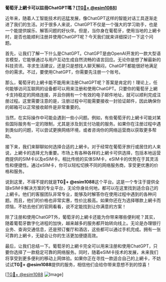 **葡萄牙上網卡可以註冊ChatGPT嗎？[[TG💪+ @esim1088](https://t.me/s/esim1088)]**

近年来，随着人工智能技术的迅猛发展，像ChatGPT这样的智能对话工具逐渐走进了我们的生活。对于很多人来说，ChatGPT不仅是一个强大的学习助手，也是一个能提供娱乐、解答问题的好伙伴。但是，当你身在葡萄牙，使用当地的上網卡时，是否也能顺利注册并使用ChatGPT呢？今天我们就来详细探讨一下这个问题。

首先，让我们了解一下什么是ChatGPT。ChatGPT是由OpenAI开发的一款大型语言模型，它能够通过与用户互动生成自然流畅的语言回应。无论你是想了解最新的科技资讯、寻求生活建议，还是只是想找人聊天解闷，ChatGPT都能很好地满足你的需求。不过，要使用ChatGPT，你需要先注册一个账号。

那么，葡萄牙的上網卡能不能用来注册ChatGPT呢？答案是肯定的！理论上，任何能够访问互联网的设备都可以用来注册和使用ChatGPT。只要你的葡萄牙上網卡支持稳定的网络连接，并且你拥有一个有效的电子邮件地址，就可以顺利完成注册过程。这里需要注意的是，注册过程中可能需要接收一封验证邮件，因此确保你的邮箱可以正常接收邮件是非常重要的。

当然，在实际操作中可能会遇到一些小问题。例如，有些葡萄牙的上網卡可能对某些国际服务有一定的限制，尤其是涉及到支付功能的服务。如果你在注册过程中遇到类似的问题，可以尝试更换网络环境，或者咨询你的网络运营商以获取更多帮助。

接下来，我们来聊聊如何选择合适的上網卡。对于经常在葡萄牙旅行或居住的人来说，上網卡的选择尤为重要。市场上有各种各样的上網卡可供选择，包括本地运营商提供的SIM卡以及eSIM卡。相比传统的实体SIM卡，eSIM卡的优势在于其灵活性和便捷性。通过eSIM卡，你可以轻松切换不同的网络服务商，享受更优惠的价格和服务。

说到这里，不得不提的就是**TG💪+ @esim1088**这个平台。这是一个专注于提供全球eSIM卡解决方案的专业平台，无论你身处何地，都可以在这里找到适合自己的上網卡。他们的客服团队非常专业，能够及时解答你在使用过程中遇到的各种问题。而且，他们的价格也非常实惠，性价比极高。如果你还在为选择哪款上網卡而烦恼，不妨去他们的官网看看，说不定能找到让你满意的方案！

除了注册和使用ChatGPT外，葡萄牙的上網卡还能为你带来哪些便利呢？其实，随着葡萄牙数字化进程的加快，越来越多的服务都开始转向线上。无论是办理银行业务、查询交通信息，还是预订餐厅和酒店，这些都可以通过手机完成。拥有一张可靠的上網卡，无疑会让你的生活更加便捷高效。

最后，让我们总结一下。葡萄牙的上網卡完全可以用来注册和使用ChatGPT，只要你选择了一款稳定可靠的网络服务。同时，随着eSIM卡技术的发展，未来我们将享受到更多便利的移动上网体验。如果你正在寻找一款适合自己的上網卡，不妨试试**TG💪+ @esim1088**提供的服务，相信他们会给你带来意想不到的惊喜！

[[TG💪+ @esim1088](https://t.me/s/esim1088) ![Image](https://i.postimg.cc/4NQfJmqS/Snipaste-2025-05-13-00-14-12.png)]